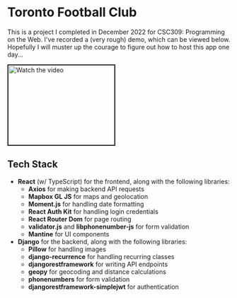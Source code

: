 # Toronto Football Club

This is a project I completed in December 2022 for CSC309: Programming on the Web. I've recorded a (very rough) demo, which can be viewed below. Hopefully I will muster up the courage to figure out how to host this app one day...

<a href="http://www.youtube.com/watch?feature=player_embedded&v=O1KxClhnyxc" target="_blank">
 <img src="http://img.youtube.com/vi/O1KxClhnyxc/mqdefault.jpg" alt="Watch the video" width="240" height="180" border="2" />
</a>

## Tech Stack

- **React** (w/ TypeScript) for the frontend, along with the following libraries:
  - **Axios** for making backend API requests
  - **Mapbox GL JS** for maps and geolocation
  - **Moment.js** for handling date formatting
  - **React Auth Kit** for handling login credentials
  - **React Router Dom** for page routing
  - **validator.js** and **libphonenumber-js** for form validation
  - **Mantine** for UI components
- **Django** for the backend, along with the following libraries:
  - **Pillow** for handling images
  - **django-recurrence** for handling recurring classes
  - **djangorestframework** for writing API endpoints
  - **geopy** for geocoding and distance calculations
  - **phonenumbers** for form validation
  - **djangorestframework-simplejwt** for authentication